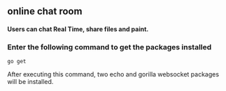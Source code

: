 ## online chat room
#### Users can chat   Real Time, share files and paint.
### Enter the following command to get the packages installed

`go get`

After executing this command, two echo and gorilla websocket packages will be installed.
